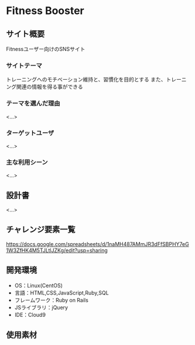 # Fitness Booster

## サイト概要
Fitnessユーザー向けのSNSサイト

### サイトテーマ
トレーニングへのモチベーション維持と、習慣化を目的とする
また、トレーニング関連の情報を得る事ができる

### テーマを選んだ理由
<...>

### ターゲットユーザ
<...>

### 主な利用シーン
<...>

## 設計書
<...>

## チャレンジ要素一覧
https://docs.google.com/spreadsheets/d/1naMH487AMmJR3dFfSBPHY7eG1W3ZfHK4M5TJLtlJZKg/edit?usp=sharing

## 開発環境
- OS：Linux(CentOS)
- 言語：HTML,CSS,JavaScript,Ruby,SQL
- フレームワーク：Ruby on Rails
- JSライブラリ：jQuery
- IDE：Cloud9

## 使用素材

